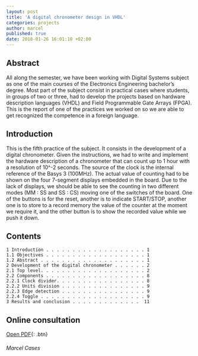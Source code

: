 ```yaml
---
layout: post
title: 'A digital chronometer design in VHDL'
categories: projects
author: marcel
published: true
date: 2018-01-26 16:01:10 +02:00
---
```


## Abstract
All along the semester, we have been working with Digital Systems subject as one of the main courses of the Electronics Engineering bachelor’s degree. Most part of the subject consist in practical cases where students, in groups of two or three, had to develop the projects based on hardware description languages (VHDL) and Field Programmable Gate Arrays (FPGA).
This is the report of one of the practices we worked on so we are able to get recognized the competence in a foreign language.

## Introduction
This is the fifth practice of the subject. It consists in the development of a digital chronometer. Given the instructions, we had to write and implement the hardware description of a chronometer that can count up to 1 hour with a resolution of 10^-2 seconds. The source of the clock is the internal reference of the Basys 3 (100MHz). The actual value of counting had to be shown on the four 7-segment displays embedded in the board. Due to the lack of displays, we should be able to see the counting in two different modes (MM : SS and SS : CS) moving one of the switches of the board. One of the buttons is for the reset, another is to indicate START/STOP, another one is to store to a record memory the value of the counter at the moment we require it, and the other button is to show the recorded value while we push it down.

## Contents
```
1 Introduction . . . . . . . . . . . . . . . . . . . 1
1.1 Objectives . . . . . . . . . . . . . . . . . . . 1
1.2 Abstract . . . . . . . . . . . . . . . . . . . . 1
2 Development of the digital chronometer . . . . . . 2
2.1 Top level. . . . . . . . . . . . . . . . . . . . 2
2.2 Components . . . . . . . . . . . . . . . . . . . 8
2.2.1 Clock divider. . . . . . . . . . . . . . . . . 8
2.2.2 Units division . . . . . . . . . . . . . . . . 9
2.2.3 Edge detection . . . . . . . . . . . . . . . . 9
2.2.4 Toggle . . . . . . . . . . . . . . . . . . . . 9
3 Results and conclusion . . . . . . . . . . . . .  11
```

## Online consultation
[Open PDF](https://1drv.ms/b/s!AtguJR4tix_G4SxiMLKT8_GdAsrF){: .btn}

###### Marcel Cases

